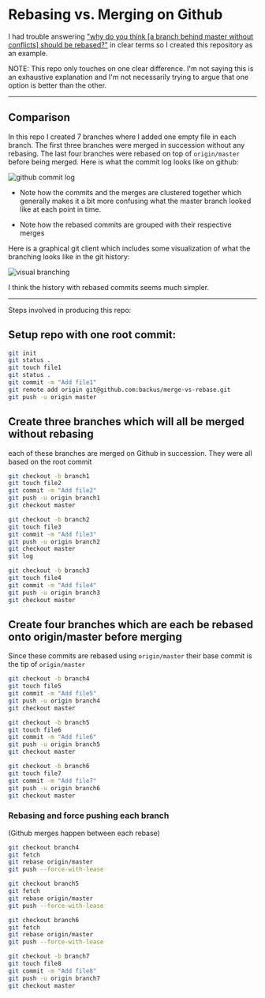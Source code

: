 # Rebasing vs. Merging on Github

I had trouble answering ["why do you think [a branch behind master without conflicts] should be rebased?"][rebase-question] in clear terms so I created this repository as an example.

[rebase-question]: https://github.com/nevir/rubocop-rspec/pull/124#issuecomment-235739322

NOTE: This repo only touches on one clear difference. I'm not saying this is an exhaustive explanation and I'm not necessarily trying to argue that one option is better than the other.

---

## Comparison

In this repo I created 7 branches where I added one empty file in each branch. The first three branches were merged in succession without any rebasing. The last four branches were rebased on top of `origin/master` before being merged. Here is what the commit log looks like on github:

![github commit log](https://cloud.githubusercontent.com/assets/2085622/17282908/992e44b4-575f-11e6-8a76-56cfa112254d.png)

* Note how the commits and the merges are clustered together which generally makes it a bit more confusing what the master branch looked like at each point in time.

* Note how the rebased commits are grouped with their respective merges

Here is a graphical git client which includes some visualization of what the branching looks like in the git history:

![visual branching](https://cloud.githubusercontent.com/assets/2085622/17282977/69344fb4-5760-11e6-8a01-36c79587fdf9.png)

I think the history with rebased commits seems much simpler.

---

Steps involved in producing this repo:

## Setup repo with one root commit:

```sh
git init
git status .
git touch file1
git status .
git commit -m "Add file1"
git remote add origin git@github.com:backus/merge-vs-rebase.git
git push -u origin master
```

## Create three branches which will all be merged without rebasing

each of these branches are merged on Github in succession. They were all based on the root commit

```sh
git checkout -b branch1
git touch file2
git commit -m "Add file2"
git push -u origin branch1
git checkout master
```

```sh
git checkout -b branch2
git touch file3
git commit -m "Add file3"
git push -u origin branch2
git checkout master
git log
```

```sh
git checkout -b branch3
git touch file4
git commit -m "Add file4"
git push -u origin branch3
git checkout master
```

## Create four branches which are each be rebased onto origin/master before merging

Since these commits are rebased using `origin/master` their base commit is the tip of `origin/master`

```sh
git checkout -b branch4
git touch file5
git commit -m "Add file5"
git push -u origin branch4
git checkout master
```

```sh
git checkout -b branch5
git touch file6
git commit -m "Add file6"
git push -u origin branch5
git checkout master
```

```sh
git checkout -b branch6
git touch file7
git commit -m "Add file7"
git push -u origin branch6
git checkout master
```

### Rebasing and force pushing each branch

(Github merges happen between each rebase)

```sh
git checkout branch4
git fetch
git rebase origin/master
git push --force-with-lease
```

```sh
git checkout branch5
git fetch
git rebase origin/master
git push --force-with-lease
```

```sh
git checkout branch6
git fetch
git rebase origin/master
git push --force-with-lease
```

```sh
git checkout -b branch7
git touch file8
git commit -m "Add file8"
git push -u origin branch7
git checkout master
```
